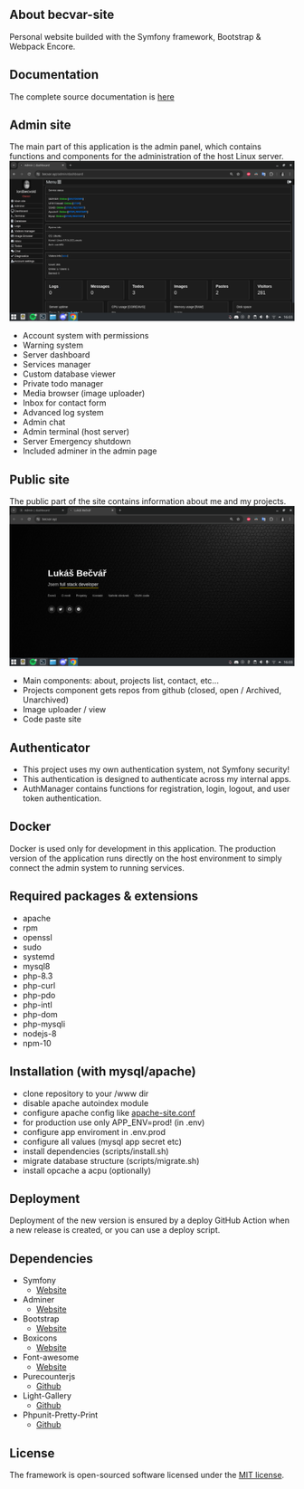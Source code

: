 ## About becvar-site
Personal website builded with the Symfony framework, Bootstrap & Webpack Encore.

## Documentation
The complete source documentation is [here](https://lordbecvold.github.io/becvar-site/)

## Admin site
The main part of this application is the admin panel, which contains functions and components for the administration of the host Linux server.
![Dashboard](.github/images/admin-dashboard.png)
 - Account system with permissions
 - Warning system
 - Server dashboard
 - Services manager
 - Custom database viewer
 - Private todo manager
 - Media browser (image uploader)
 - Inbox for contact form
 - Advanced log system
 - Admin chat
 - Admin terminal (host server)
 - Server Emergency shutdown
 - Included adminer in the admin page

## Public site
The public part of the site contains information about me and my projects.
![Homepage](.github/images/public-page.png)
 - Main components: about, projects list, contact, etc...
 - Projects component gets repos from github (closed, open / Archived, Unarchived)
 - Image uploader / view
 - Code paste site

## Authenticator
 - This project uses my own authentication system, not Symfony security!
 - This authentication is designed to authenticate across my internal apps.
 - AuthManager contains functions for registration, login, logout, and user token authentication.

## Docker
Docker is used only for development in this application. The production version of the application runs directly on the host environment to simply connect the admin system to running services.

## Required packages & extensions
 - apache 
 - rpm
 - openssl
 - sudo
 - systemd
 - mysql8
 - php-8.3
 - php-curl
 - php-pdo
 - php-intl
 - php-dom
 - php-mysqli
 - nodejs-8 
 - npm-10

## Installation (with mysql/apache)
 - clone repository to your /www dir
 - disable apache autoindex module
 - configure apache config like [apache-site.conf](./docker/configs/apache-site.conf)
 - for production use only APP_ENV=prod! (in .env)
 - configure app enviroment in .env.prod
 - configure all values (mysql app secret etc)
 - install dependencies (scripts/install.sh)
 - migrate database structure (scripts/migrate.sh)
 - install opcache a acpu (optionally)

## Deployment
Deployment of the new version is ensured by a deploy GitHub Action when a new release is created, or you can use a deploy script.

## Dependencies
* Symfony
   * [Website](https://symfony.com/)   
* Adminer
   * [Website](https://www.adminer.org/)
* Bootstrap
   * [Website](https://getbootstrap.com/)
* Boxicons
   * [Website](https://boxicons.com/)
* Font-awesome
   * [Website](https://fontawesome.com)
* Purecounterjs
   * [Github](https://github.com/srexi/purecounterjs)
* Light-Gallery
   * [Github](https://github.com/sachinchoolur/lightGallery)
* Phpunit-Pretty-Print
   * [Github](https://github.com/indentno/phpunit-pretty-print)
   
## License
The framework is open-sourced software licensed under the [MIT license](https://opensource.org/licenses/MIT).
